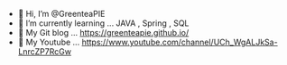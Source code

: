 - 👋 Hi, I’m @GreenteaPIE
- 🌱 I’m currently learning ... JAVA , Spring , SQL
- 💞️ My Git blog ... https://greenteapie.github.io/
- 💞️ My Youtube ... https://www.youtube.com/channel/UCh_WgALJkSa-LnrcZP7RcGw


<!---
GreenteaPIE/GreenteaPIE is a ✨ special ✨ repository because its `README.md` (this file) appears on your GitHub profile.
You can click the Preview link to take a look at your changes.
--->
